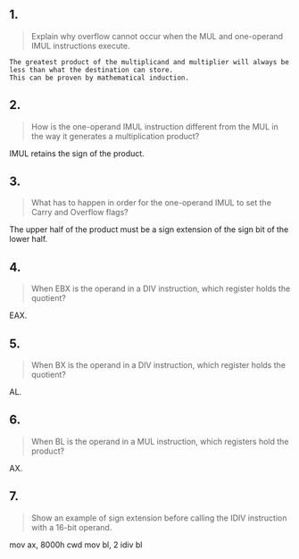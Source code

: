 ## 1.
> Explain why overflow cannot occur when the MUL and one-operand IMUL instructions execute.

```
The greatest product of the multiplicand and multiplier will always be less than what the destination can store.
This can be proven by mathematical induction.
```

## 2.
> How is the one-operand IMUL instruction different from the MUL in the way it generates a multiplication product?

IMUL retains the sign of the product.

## 3.
> What has to happen in order for the one-operand IMUL to set the Carry and Overflow flags?

The upper half of the product must be a sign extension of the sign bit of the lower half.

## 4.
> When EBX is the operand in a DIV instruction, which register holds the quotient?

EAX.

## 5. 
> When BX is the operand in a DIV instruction, which register holds the quotient?

AL.

## 6.
> When BL is the operand in a MUL instruction, which registers hold the product?

AX.

## 7.
> Show an example of sign extension before calling the IDIV instruction with a 16-bit operand.

mov ax, 8000h
cwd
mov bl, 2
idiv bl
